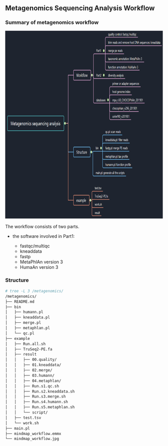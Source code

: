 ## Metagenomics Sequencing Analysis Workflow



### Summary of metagenomics workflow

<img src="./mindmap_workflow.jpg" width="1000" height="600">





The workflow consists of two parts. 

* the software involved in Part1:

  * fastqc/multiqc
  * kneaddata
  * fastp 
  * MetaPhlAn version 3
  * HumaAn version 3

  

### Structure

```bash
# tree -L 3 /metagenomics/
/metagenomics/
├── README.md
├── bin
│   ├── humann.pl
│   ├── kneaddata.pl
│   ├── merge.pl
│   ├── metaphlan.pl
│   └── qc.pl
├── example
│   ├── Run.all.sh
│   ├── TruSeq2-PE.fa
│   ├── result
│   │   ├── 00.quality/
│   │   ├── 01.kneaddata/
│   │   ├── 02.merge/
│   │   ├── 03.humann/
│   │   ├── 04.metaphlan/
│   │   ├── Run.s1.qc.sh
│   │   ├── Run.s2.kneaddata.sh
│   │   ├── Run.s3.merge.sh
│   │   ├── Run.s4.humann.sh
│   │   ├── Run.s5.metaphlan.sh
│   │   └── script/
│   ├── test.tsv
│   └── work.sh
├── main.pl
├── mindmap_workflow.emmx
└── mindmap_workflow.jpg
```

